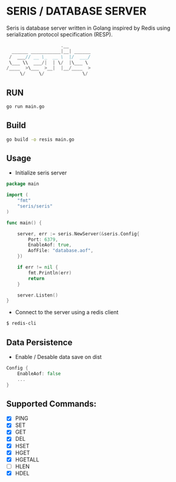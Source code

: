 # SERIS / DATABASE SERVER
Seris is database server written in Golang inspired by Redis using serialization protocol specification (RESP).

```go
                    .__        
  ______ ___________|__| ______
 /  ___// __ \_  __ \  |/  ___/
 \___ \\  ___/|  | \/  |\___ \ 
/____  >\___  >__|  |__/____  >
     \/     \/              \/ 
```

## RUN
```zsh
go run main.go
```

## Build
```zsh
go build -o resis main.go
```

## Usage
- Initialize seris server
```go
package main

import (
	"fmt"
	"seris/seris"
)

func main() {

	server, err := seris.NewServer(&seris.Config{
		Port: 6379,
		EnableAof: true,
		AofFile: "database.aof",
	})

	if err != nil {
		fmt.Println(err)
		return
	}

	server.Listen()
}
```

- Connect to the server using a redis client
```zsh
$ redis-cli
```

## Data Persistence
- Enable / Desable data save on dist
```go
Config {
    EnableAof: false
    ...
}
```


## Supported Commands:
- [x] PING
- [x] SET
- [x] GET
- [x] DEL
- [x] HSET
- [x] HGET
- [x] HGETALL
- [ ] HLEN
- [x] HDEL
